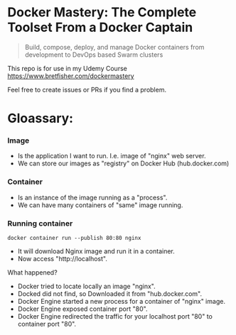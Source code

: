 # Docker Mastery: The Complete Toolset From a Docker Captain

> Build, compose, deploy, and manage Docker containers from development to DevOps based Swarm clusters

This repo is for use in my Udemy Course https://www.bretfisher.com/dockermastery

Feel free to create issues or PRs if you find a problem.


# Gloassary:

### Image

- Is the application I want to run. I.e. image of "nginx" web server.
- We can store our images as "registry" on Docker Hub (hub.docker.com)

### Container

- Is an instance of the image running as a "process".
- We can have many containers of "same" image running.

### Running container

```
docker container run --publish 80:80 nginx
```

- It will download Nginx image and run it in a container. 
- Now access "http://localhost".

What happened?

- Docker tried to locate locally an image "nginx".
- Docked did not find, so Downloaded it from "hub.docker.com".
- Docker Engine started a new process for a container of "nginx" image.
- Docker Engine exposed container port "80".
- Docker Engine redirected the traffic for your localhost port "80" to container port "80".